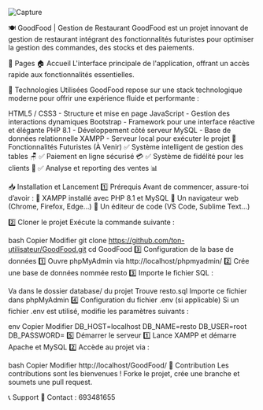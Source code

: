 

![Capture](https://github.com/user-attachments/assets/7c40e468-33a9-442a-a046-eaff9adbf2f8)




🍽️ GoodFood | Gestion de Restaurant
GoodFood est un projet innovant de gestion de restaurant intégrant des fonctionnalités futuristes pour optimiser la gestion des commandes, des stocks et des paiements.

🔶 Pages
🏠 Accueil
L'interface principale de l'application, offrant un accès rapide aux fonctionnalités essentielles.

🔶 Technologies Utilisées
GoodFood repose sur une stack technologique moderne pour offrir une expérience fluide et performante :

HTML5 / CSS3 - Structure et mise en page
JavaScript - Gestion des interactions dynamiques
Bootstrap - Framework pour une interface réactive et élégante
PHP 8.1 - Développement côté serveur
MySQL - Base de données relationnelle
XAMPP - Serveur local pour exécuter le projet
🚀 Fonctionnalités Futuristes (À Venir)
✅ Système intelligent de gestion des tables 🪑
✅ Paiement en ligne sécurisé 💳
✅ Système de fidélité pour les clients 🎁
✅ Analyse et reporting des ventes 📊

📥 Installation et Lancement
1️⃣ Prérequis
Avant de commencer, assure-toi d’avoir :
🔹 XAMPP installé avec PHP 8.1 et MySQL
🔹 Un navigateur web (Chrome, Firefox, Edge…)
🔹 Un éditeur de code (VS Code, Sublime Text…)

2️⃣ Cloner le projet
Exécute la commande suivante :

bash
Copier
Modifier
git clone https://github.com/ton-utilisateur/GoodFood.git
cd GoodFood
3️⃣ Configuration de la base de données
1️⃣ Ouvre phpMyAdmin via http://localhost/phpmyadmin/
2️⃣ Crée une base de données nommée resto
3️⃣ Importe le fichier SQL :

Va dans le dossier database/ du projet
Trouve resto.sql
Importe ce fichier dans phpMyAdmin
4️⃣ Configuration du fichier .env (si applicable)
Si un fichier .env est utilisé, modifie les paramètres suivants :

env
Copier
Modifier
DB_HOST=localhost
DB_NAME=resto
DB_USER=root
DB_PASSWORD=
5️⃣ Démarrer le serveur
1️⃣ Lance XAMPP et démarre Apache et MySQL
2️⃣ Accède au projet via :

bash
Copier
Modifier
http://localhost/GoodFood/
🤝 Contribution
Les contributions sont les bienvenues ! Forke le projet, crée une branche et soumets une pull request.

📞 Support
📧 Contact : 693481655

